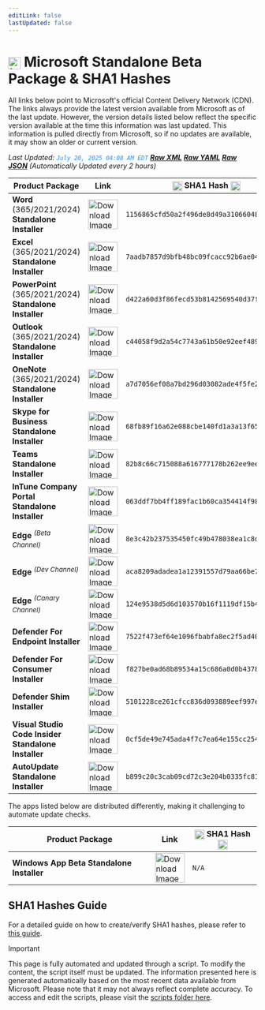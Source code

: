 ```yaml
---
editLink: false
lastUpdated: false
---
```

# <img src="/images/Microsoft_Logo_512px.png" alt="image" width="25" style="vertical-align: middle; display: inline-block;" /> Microsoft Standalone Beta Package & SHA1 Hashes

<span class="extra-small">All links below point to Microsoft's official Content Delivery Network (CDN).</span>
<span class="extra-small">The links always provide the latest version available from Microsoft as of the last update. However, the version details listed below reflect the specific version available at the time this information was last updated. This information is pulled directly from Microsoft, so if no updates are available, it may show an older or current version.</span>

<span class="extra-small">_Last Updated: <code style="color : dodgerblue">July 20, 2025 04:08 AM EDT</code> [**_Raw XML_**](https://github.com/cocopuff2u/MOFA/blob/main/latest_raw_files/macos_standalone_beta.xml) [**_Raw YAML_**](https://github.com/cocopuff2u/MOFA/blob/main/latest_raw_files/macos_standalone_beta.yaml) [**_Raw JSON_**](https://github.com/cocopuff2u/MOFA/blob/main/latest_raw_files/macos_standalone_beta.json)
 (Automatically Updated every 2 hours)_</span>

| **Product Package** | **Link** | **<img src="/images/sha-256.png" alt="image" width="20" style="vertical-align: middle; display: inline-block;" /> SHA1 Hash <img src="/images/sha-256.png" alt="image" width="20" style="vertical-align: middle; display: inline-block;" />** |
|----------------------|----------|------------------|
| **Word** (365/2021/2024) **Standalone Installer** | <a href="https://officecdnmac.microsoft.com/pr/4B2D7701-0A4F-49C8-B4CB-0C2D4043F51F/MacAutoupdate/Microsoft_Word_16.100.25071516_Updater.pkg"><img src="/images/MSWD_512x512x32.png" alt="Download Image" width="60"></a> | `1156865cfd50a2f496de8d49a3106604852094cb` |
| **Excel** (365/2021/2024) **Standalone Installer** | <a href="https://officecdnmac.microsoft.com/pr/4B2D7701-0A4F-49C8-B4CB-0C2D4043F51F/MacAutoupdate/Microsoft_Excel_16.100.25071516_Updater.pkg"><img src="/images/XCEL_512x512x32.png" alt="Download Image" width="60"></a> | `7aadb7857d9bfb48bc09fcacc92b6ae04aae926d` |
| **PowerPoint** (365/2021/2024) **Standalone Installer** | <a href="https://officecdnmac.microsoft.com/pr/4B2D7701-0A4F-49C8-B4CB-0C2D4043F51F/MacAutoupdate/Microsoft_PowerPoint_16.100.25071516_Updater.pkg"><img src="/images/PPT3_512x512x32.png" alt="Download Image" width="60"></a> | `d422a60d3f86fecd53b8142569540d37fd0bf341` |
| **Outlook** (365/2021/2024) **Standalone Installer**| <a href="https://officecdnmac.microsoft.com/pr/4B2D7701-0A4F-49C8-B4CB-0C2D4043F51F/MacAutoupdate/Microsoft_Outlook_16.100.25071516_Updater.pkg"><img src="/images/Outlook_512x512x32.png" alt="Download Image" width="60"></a> | `c44058f9d2a54c7743a61b50e92eef48945362df` |
| **OneNote** (365/2021/2024) **Standalone Installer** | <a href="https://officecdnmac.microsoft.com/pr/4B2D7701-0A4F-49C8-B4CB-0C2D4043F51F/MacAutoupdate/Microsoft_OneNote_16.100.25071516_Updater.pkg"><img src="/images/OneNote_512x512x32.png" alt="Download Image" width="60"></a> | `a7d7056ef08a7bd296d03082ade4f5fe2edae33c` |
| **Skype for Business Standalone Installer** | <a href="https://officecdn.microsoft.com/pr/4B2D7701-0A4F-49C8-B4CB-0C2D4043F51F/MacAutoupdate/SkypeForBusinessUpdater-16.31.10.pkg"><img src="/images/skype_for_business.png" alt="Download Image" width="60"></a> | `68fb89f16a62e088cbe140fd1a3a13f65846c827` |
| **Teams Standalone Installer** | <a href="https://statics.teams.cdn.office.net/production-osx/25192.401.3795.3456/MicrosoftTeams.pkg"><img src="/images/teams_512x512x32.png" alt="Download Image" width="60"></a> | `82b8c66c715088a616777178b262ee9ee9b58bc2` |
| **InTune Company Portal Standalone Installer** | <a href="https://officecdnmac.microsoft.com/pr/4B2D7701-0A4F-49C8-B4CB-0C2D4043F51F/MacAutoupdate/CompanyPortal_5.2504.2-Upgrade.pkg"><img src="/images/companyportal.png" alt="Download Image" width="60"></a> | `063ddf7bb4ff189fac1b60ca354414f980b6d4b8` |
| **Edge** <sup>_(Beta Channel)_</sup> | <a href="https://msedge.sf.dl.delivery.mp.microsoft.com/filestreamingservice/files/e8026aab-a09d-4554-a169-046fb27f9c6f/MicrosoftEdgeBeta-139.0.3405.42.pkg"><img src="/images/edge_beta.png" alt="Download Image" width="60"></a> | `8e3c42b237535450fc49b478038ea1c8de3739dc` |
| **Edge** <sup>_(Dev Channel)_</sup> | <a href="https://msedge.sf.dl.delivery.mp.microsoft.com/filestreamingservice/files/79f75154-29d3-4b00-9e33-6686a2eb0038/MicrosoftEdgeDev-140.0.3430.1.pkg"><img src="/images/edge_dev.png" alt="Download Image" width="60"></a> | `aca8209adadea1a12391557d79aa66be71e2e2e1` |
| **Edge** <sup>_(Canary Channel)_</sup> | <a href="https://msedge.sf.dl.delivery.mp.microsoft.com/filestreamingservice/files/790be6b3-f909-481d-94b1-8e592c79c222/MicrosoftEdgeCanary-140.0.3444.0.pkg"><img src="/images/edge_canary.png" alt="Download Image" width="60"></a> | `124e9538d5d6d103570b16f1119df15b4b86f29b` |
| **Defender For Endpoint Installer** | <a href="https://officecdnmac.microsoft.com/pr/4B2D7701-0A4F-49C8-B4CB-0C2D4043F51F/MacAutoupdate/wdav-upgrade.pkg"><img src="/images/defender_512x512x32.png" alt="Download Image" width="60"></a> | `7522f473ef64e1096fbabfa8ec2f5ad4080bbafb` |
| **Defender For Consumer Installer** | <a href="https://officecdnmac.microsoft.com/pr/4B2D7701-0A4F-49C8-B4CB-0C2D4043F51F/MacAutoupdate/Microsoft_Defender_101.25062.0004_Individuals_Installer.pkg"><img src="/images/defender_512x512x32.png" alt="Download Image" width="60"></a> | `f827be0ad68b89534a15c686a0d0b43783556610` |
| **Defender Shim Installer** | <a href="https://officecdnmac.microsoft.com/pr/4B2D7701-0A4F-49C8-B4CB-0C2D4043F51F/MacAutoupdate/Microsoft_Defender_101.24080.0001_Individuals_Shim_Installer.pkg"><img src="/images/defender_512x512x32.png" alt="Download Image" width="60"></a> | `5101228ce261cfcc836d093889eef997e8f62dfd` |
| **Visual Studio Code Insider Standalone Installer** | <a href="https://vscode.download.prss.microsoft.com/dbazure/download/insider/3b2551cd990a02383190cc7670021ec6c30b86df/VSCode-darwin-universal.zip"><img src="/images/Code_512x512x32.png" alt="Download Image" width="60"></a> | `0cf5de49e745ada4f7c7ea64e155cc2546beb5d9` |
| **AutoUpdate Standalone Installer** | <a href="https://officecdnmac.microsoft.com/pr/4B2D7701-0A4F-49C8-B4CB-0C2D4043F51F/MacAutoupdate/Microsoft_AutoUpdate_4.79.25033028_Updater.pkg"><img src="/images/autoupdate.png" alt="Download Image" width="60"></a> | `b899c20c3cab09cd72c3e204b0335fc81023d823` |

<span class="extra-small">The apps listed below are distributed differently, making it challenging to automate update checks.</span>

| **Product Package** | **Link** | **<img src="/images/sha-256.png" alt="image" width="20" style="vertical-align: middle; display: inline-block;" /> SHA1 Hash <img src="/images/sha-256.png" alt="image" width="20" style="vertical-align: middle; display: inline-block;" />** |
|----------------------|----------|------------------|
| **Windows App Beta Standalone Installer** | <a href="https://install.appcenter.ms/orgs/rdmacios-k2vy/apps/microsoft-remote-desktop-for-mac/distribution_groups/all-users-of-microsoft-remote-desktop-for-mac"><img src="/images/windowsapp.png" alt="Download Image" width="60"></a> | `N/A` |

## SHA1 Hashes Guide

For a detailed guide on how to create/verify SHA1 hashes, please refer to [this guide](/guides/how_to_sha1.md).

> [!IMPORTANT]
> This page is fully automated and updated through a script. To modify the content, the script itself must be updated. The information presented here is generated automatically based on the most recent data available from Microsoft. Please note that it may not always reflect complete accuracy. To access and edit the scripts, please visit the [scripts folder here](https://github.com/cocopuff2u/MOFA_WEBSITE/tree/main/update_readme_scripts).
